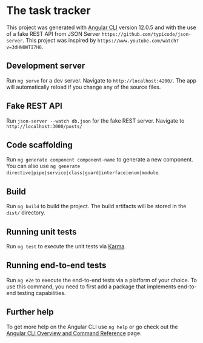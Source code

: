 # The task tracker

This project was generated with [Angular CLI](https://github.com/angular/angular-cli) version 12.0.5 and with the use of a fake REST API from JSON Server `https://github.com/typicode/json-server`. This project was inspired by `https://www.youtube.com/watch?v=3dHNOWTI7H8`.


## Development server

Run `ng serve` for a dev server. Navigate to `http://localhost:4200/`. The app will automatically reload if you change any of the source files.

## Fake REST API

Run `json-server --watch db.json` for the fake REST server. Navigate to  `http://localhost:3000/posts/`

## Code scaffolding

Run `ng generate component component-name` to generate a new component. You can also use `ng generate directive|pipe|service|class|guard|interface|enum|module`.

## Build

Run `ng build` to build the project. The build artifacts will be stored in the `dist/` directory.

## Running unit tests

Run `ng test` to execute the unit tests via [Karma](https://karma-runner.github.io).

## Running end-to-end tests

Run `ng e2e` to execute the end-to-end tests via a platform of your choice. To use this command, you need to first add a package that implements end-to-end testing capabilities.

## Further help

To get more help on the Angular CLI use `ng help` or go check out the [Angular CLI Overview and Command Reference](https://angular.io/cli) page.
